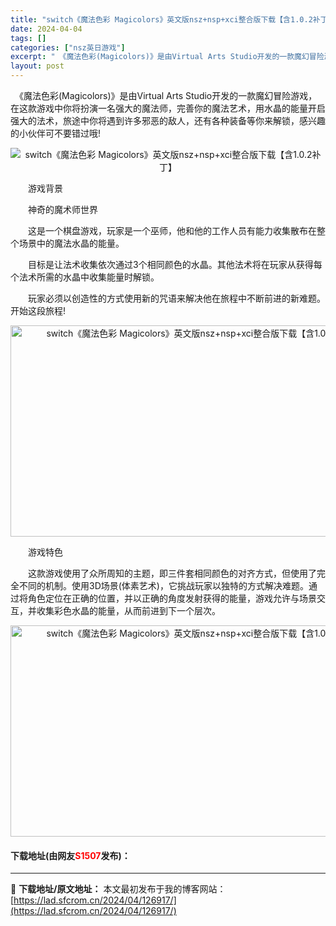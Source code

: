 ```yaml
---
title: "switch《魔法色彩 Magicolors》英文版nsz+nsp+xci整合版下载【含1.0.2补丁】"
date: 2024-04-04
tags: []
categories: ["nsz英日游戏"]
excerpt: "　《魔法色彩(Magicolors)》是由Virtual Arts Studio开发的一款魔幻冒险游戏，在这款游戏中你将扮演一名强大的魔法师，完善你的魔法艺术，用水晶的能量开启强大的法术，旅途中你将遇到许多邪恶的敌人，还有各种装备等你来解锁，感兴趣的小伙伴可不要错过哦! 　　游戏背景 　　神奇的魔术&hellip;"
layout: post
---
```


 <p>　《魔法色彩(Magicolors)》是由Virtual Arts Studio开发的一款魔幻冒险游戏，在这款游戏中你将扮演一名强大的魔法师，完善你的魔法艺术，用水晶的能量开启强大的法术，旅途中你将遇到许多邪恶的敌人，还有各种装备等你来解锁，感兴趣的小伙伴可不要错过哦!</p> <p align="center"><img align="" border="0" src="http://i-4.yxdown.com/2019/8/14/2f9fe659-7941-40eb-86f9-7465f3e7d03e.jpg" alt="switch《魔法色彩 Magicolors》英文版nsz+nsp+xci整合版下载【含1.0.2补丁】" /></p> <p>　　游戏背景</p> <p>　　神奇的魔术师世界</p> <p>　　这是一个棋盘游戏，玩家是一个巫师，他和他的工作人员有能力收集散布在整个场景中的魔法水晶的能量。</p> <p>　　目标是让法术收集依次通过3个相同颜色的水晶。其他法术将在玩家从获得每个法术所需的水晶中收集能量时解锁。</p> <p>　　玩家必须以创造性的方式使用新的咒语来解决他在旅程中不断前进的新难题。开始这段旅程!</p> <p style="text-align: center;"><img src="https://lad.sfcrom.cn/wp-content/uploads/2024/04/20240404_660eb2fad6d53.webp" style="width: 600px; height: 338px;" alt="switch《魔法色彩 Magicolors》英文版nsz+nsp+xci整合版下载【含1.0.2补丁】" /></p> <p>　　游戏特色</p> <p>　　这款游戏使用了众所周知的主题，即三件套相同颜色的对齐方式，但使用了完全不同的机制。使用3D场景(体素艺术)，它挑战玩家以独特的方式解决难题。通过将角色定位在正确的位置，并以正确的角度发射获得的能量，游戏允许与场景交互，并收集彩色水晶的能量，从而前进到下一个层次。</p> <p style="text-align: center;"><img src="https://lad.sfcrom.cn/wp-content/uploads/2024/04/20240404_660eb2fb5af50.webp" style="width: 600px; height: 338px;" alt="switch《魔法色彩 Magicolors》英文版nsz+nsp+xci整合版下载【含1.0.2补丁】" /></p> <p><h4>下载地址(由网友<font color="red">S1507</font>发布)：</h4></p> 

---
📖 **下载地址/原文地址：** 本文最初发布于我的博客网站：[https://lad.sfcrom.cn/2024/04/126917/](https://lad.sfcrom.cn/2024/04/126917/)
